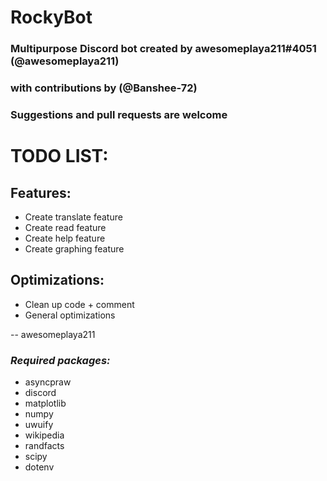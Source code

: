 # RockyBot
### __Multipurpose Discord bot created by awesomeplaya211#4051 (@awesomeplaya211)__
### __with contributions by (@Banshee-72)__

### __Suggestions and pull requests are welcome__

# TODO LIST:
## Features:
* Create translate feature
* Create read feature
* Create help feature
* Create graphing feature
## Optimizations:
* Clean up code + comment
* General optimizations

-- awesomeplaya211

### _Required packages:_
* asyncpraw
* discord
* matplotlib
* numpy
* uwuify
* wikipedia
* randfacts
* scipy
* dotenv
